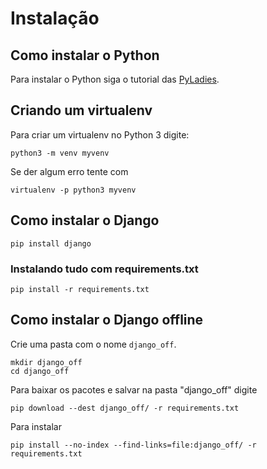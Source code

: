 # Instalação

## Como instalar o Python

Para instalar o Python siga o tutorial das [PyLadies](https://github.com/PyLadiesSP/Cursos/blob/master/Slides_InstallPython_v2.pdf).


## Criando um virtualenv

Para criar um virtualenv no Python 3 digite:

```
python3 -m venv myvenv
```

Se der algum erro tente com

```
virtualenv -p python3 myvenv
```


## Como instalar o Django

```
pip install django
```

### Instalando tudo com requirements.txt

```
pip install -r requirements.txt
```


## Como instalar o Django offline

Crie uma pasta com o nome `django_off`.

```
mkdir django_off
cd django_off
```

Para baixar os pacotes e salvar na pasta "django_off" digite

```
pip download --dest django_off/ -r requirements.txt
```

Para instalar

```
pip install --no-index --find-links=file:django_off/ -r requirements.txt
```